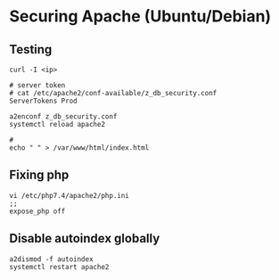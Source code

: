 # Securing Apache (Ubuntu/Debian) 

## Testing 

```
curl -I <ip>

# server token 
# cat /etc/apache2/conf-available/z_db_security.conf 
ServerTokens Prod 

a2enconf z_db_security.conf
systemctl reload apache2 

# 
echo " " > /var/www/html/index.html 
```
## Fixing php 

```
vi /etc/php7.4/apache2/php.ini 
;;
expose_php off 
```
## Disable autoindex globally 

```
a2dismod -f autoindex
systemctl restart apache2
```
